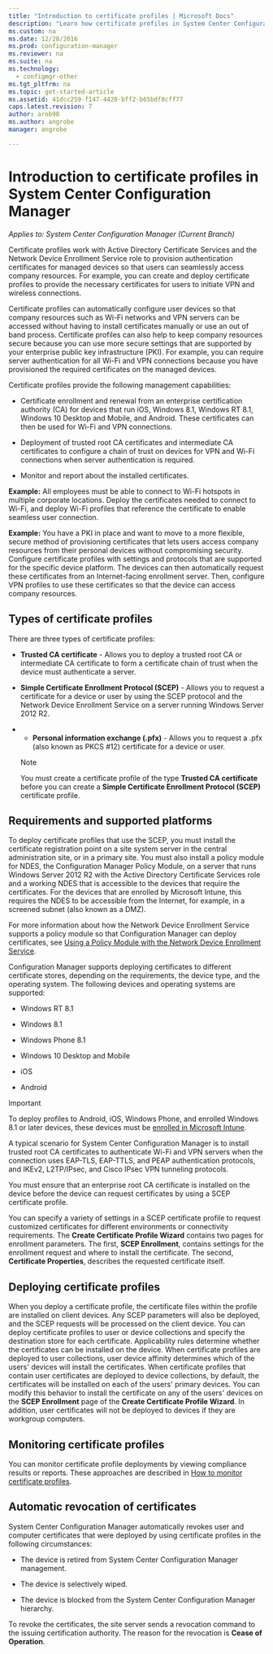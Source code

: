 ```yaml
---
title: "Introduction to certificate profiles | Microsoft Docs"
description: "Learn how certificate profiles in System Center Configuration Manager work with Active Directory Certificate Services."
ms.custom: na
ms.date: 12/28/2016
ms.prod: configuration-manager
ms.reviewer: na
ms.suite: na
ms.technology:
  - configmgr-other
ms.tgt_pltfrm: na
ms.topic: get-started-article
ms.assetid: 41dcc259-f147-4420-bff2-b65bdf8cff77
caps.latest.revision: 7
author: arob98
ms.author: angrobe
manager: angrobe

---
```

# Introduction to certificate profiles in System Center Configuration Manager

*Applies to: System Center Configuration Manager (Current Branch)*


Certificate profiles work with Active Directory Certificate Services and the Network Device Enrollment Service role to provision authentication certificates for managed devices so that users can seamlessly access company resources. For example, you can create and deploy certificate profiles to provide the necessary certificates for users to initiate VPN and wireless connections. 

Certificate profiles can automatically configure user devices so that company resources such as Wi-Fi networks and VPN servers can be accessed without having to install certificates manually or use an out of band process. Certificate profiles can also help to keep company resources secure because you can use more secure settings that are supported by your enterprise public key infrastructure (PKI). For example, you can require server authentication for all Wi-Fi and VPN connections because you have provisioned the required certificates on the managed devices.   

Certificate profiles provide the following management capabilities:  

-   Certificate enrollment and renewal from an enterprise certification authority (CA) for devices that run iOS, Windows 8.1, Windows RT 8.1, Windows 10 Desktop and Mobile, and Android. These certificates can then be used for Wi-Fi and VPN connections.  

-   Deployment of trusted root CA certificates and intermediate CA certificates to configure a chain of trust on devices for VPN and Wi-Fi connections when server authentication is required.  

-   Monitor and report about the installed certificates.  

**Example:** All employees must be able to connect to Wi-Fi hotspots in multiple corporate locations. Deploy the certificates needed to connect to Wi-Fi, and deploy Wi-Fi profiles that reference the certificate to enable seamless user connection.  

**Example:** You have a PKI in place and want to move to a more flexible, secure method of provisioning certificates that lets users access company resources from their personal devices without compromising security. Configure certificate profiles with settings and protocols that are supported for the specific device platform. The devices can then automatically request these certificates from an Internet-facing enrollment server. Then, configure VPN profiles to use these certificates so that the device can access company resources.  

## Types of certificate profiles  
 There are three types of certificate profiles:  

-   **Trusted CA certificate** - Allows you to deploy a trusted root CA or intermediate CA certificate to form a certificate chain of trust when the device must authenticate a server.  

-   **Simple Certificate Enrollment Protocol (SCEP)** - Allows you to request a certificate for a device or user by using the SCEP protocol and the Network Device Enrollment Service on a server running Windows Server 2012 R2.
-   -   **Personal information exchange (.pfx)** - Allows you to request a .pfx (also known as PKCS #12) certificate for a device or user.

    > [!NOTE]  
    >  You must create a certificate profile of the type **Trusted CA certificate** before you can create a **Simple Certificate Enrollment Protocol (SCEP)** certificate profile.  

## Requirements and supported platforms  
 To deploy certificate profiles that use the SCEP, you must install the certificate registration point on a site system server in the central administration site, or in a primary site. You must also install a policy module for NDES, the Configuration Manager Policy Module, on a server that runs Windows Server 2012 R2 with the Active Directory Certificate Services role and a working NDES that is accessible to the devices that require the certificates. For the devices that are enrolled by Microsoft Intune, this requires the NDES to be accessible from the Internet, for example, in a screened subnet (also known as a DMZ).  

 For more information about how the Network Device Enrollment Service supports a policy module so that Configuration Manager can deploy certificates, see [Using a Policy Module with the Network Device Enrollment Service](http://go.microsoft.com/fwlink/p/?LinkId=328657).  

 Configuration Manager supports deploying certificates to different certificate stores, depending on the requirements, the device type, and  the operating system. The following devices and operating systems are supported:  

-   Windows RT 8.1  

-   Windows 8.1  

-   Windows Phone 8.1  

-   Windows 10 Desktop and Mobile  

-   iOS  

-   Android  

> [!IMPORTANT]  
>  To deploy profiles to Android, iOS, Windows Phone, and enrolled Windows 8.1 or later devices, these devices must be [enrolled in Microsoft Intune](https://technet.microsoft.com/en-us/library/dn646962.aspx).   

A typical scenario for System Center Configuration Manager is to install trusted root CA certificates to authenticate Wi-Fi and VPN servers when the connection uses EAP-TLS, EAP-TTLS, and PEAP authentication protocols, and IKEv2, L2TP/IPsec, and Cisco IPsec VPN tunneling protocols.  

You must ensure that an enterprise root CA certificate is installed on the device before the device can request certificates by using a SCEP certificate profile.  

You can specify a variety of settings in a SCEP certificate profile to request customized certificates for different environments or connectivity requirements. The **Create Certificate Profile Wizard** contains two pages for enrollment parameters. The first, **SCEP Enrollment**, contains settings for the enrollment request and where to install the certificate. The second, **Certificate Properties**, describes the requested certificate itself.  

## Deploying certificate profiles  
 When you deploy a certificate profile, the certificate files within the profile are installed on client devices. Any SCEP parameters will also be deployed, and the SCEP requests will be processed on the client device. You can deploy certificate profiles to user or device collections and specify the destination store for each certificate. Applicability rules determine whether the certificates can be installed on the device. When certificate profiles are deployed to user collections, user device affinity determines which of the users' devices will install the certificates. When certificate profiles that contain user certificates are deployed to device collections, by default, the certificates will be installed on each of the users' primary devices. You can modify this behavior to install the certificate on any of the users' devices on the **SCEP Enrollment** page of the **Create Certificate Profile Wizard**. In addition, user certificates will not be deployed to devices if they are workgroup computers.  

## Monitoring certificate profiles  

You can monitor certificate profile deployments by viewing compliance results or reports. These approaches are described in [How to monitor certificate profiles](/sccm/protect/deploy-use/monitor-certificate-profiles).


## Automatic revocation of certificates  
 System Center Configuration Manager automatically revokes user and computer certificates that were deployed by using certificate profiles in the following circumstances:  

-   The device is retired from System Center Configuration Manager management.  

-   The device is selectively wiped.  

-   The device is blocked from the System Center Configuration Manager hierarchy.  

 To revoke the certificates, the site server sends a revocation command to the issuing certification authority. The reason for the revocation is **Cease of Operation**.  
